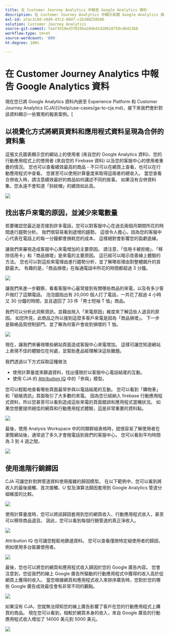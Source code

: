 ```yaml
---
title: 在 Customer Journey Analytics 中報告 Google Analytics 資料
description: 在 Customer Journey Analytics 中顯示有關 Google Analytics 資料的實用報表
exl-id: a7ac3c8d-c0d9-4fc2-80d7-c2b388250586
solution: Customer Journey Analytics
source-git-commit: faaf3d19ed37019ba284b41420628750cdb413b8
workflow-type: tm+mt
source-wordcount: '809'
ht-degree: 100%

---
```


# 在 Customer Journey Analytics 中報告 Google Analytics 資料

現在您已將 Google Analytics 資料內嵌至 Experience Platform 和 Customer Journey Analytics (CJA)](/help/use-cases/ga-to-cja.md)，接下來我們會針對該資料顯示一些實用的報表案例。[

## 以視覺化方式將網頁資料和應用程式資料呈現為合併的資料集

這張文氏圖表顯示您的網站上的使用者 (來自您的 Google Analytics 資料)、您的行動應用程式上的使用者 (來自您的 Firebase 資料) 以及您的客服中心的使用者重疊的情況。 您也可以查看績效最高的商品 - 不只可以在網頁上查看，也可以在行動應用程式中查看。 您甚至可以使用計算量度來取得這兩者的總收入。 當您查看合併收入時，請注意績效最好的商品如何講述不同的故事。 如果沒有合併資料集，您永遠不會知道「斜紋帽」的績效如此高。

![](assets/combined-datasets.png)

## 找出客戶來電的原因，並減少來電數量

若要確認您最近是否接到許多電話，您可以對客服中心在過去兩個月期間所花的時間進行趨勢分析。 我們很容易看到遞增的趨勢。 這很令人擔心，因為您的客服中心代表在電話上的每一分鐘都會損耗您的成本。 這樣絕對會影響您的盈虧底線。

讓我們來審視造成客服中心來電增加的主要原因。 請注意，「信用卡被拒絕」、「移除信用卡」和「商品損壞」是來電的主要原因。 這已經可以暗示改善線上體驗的方法。 您也可以對這些來電理由進行趨勢分析，並了解哪些理由對整體飆升的貢獻最大。 有趣的是，「商品損壞」在每通電話中所花的時間都超過 3 分鐘。

![](assets/call-volume.png)

讓我們來進一步觀察，看看客服中心最常接到有關哪些商品的來電，以及有多少客戶撥打了這類電話。 泡泡圖指出有 20,000 個人打了電話，一共花了超過 4 小時又 30 分鐘的時間，並且退回了 33 件「男士短袖 T 恤」商品。

我們可以分析此洞察資訊，並藉由拖入「來電原因」維度來了解這些人退貨的原因。 如您所見，此商品之所以接到這麼多客戶來電是因為「商品損壞」。 下一步是聯絡品質控制部門，並了解為何客戶會收到損壞的 T 恤。

![](assets/call-reason.png)

現在，讓我們來審視哪些網站頁面造成客服中心來電增加。 這樣可讓您知道網站上表現不佳的體驗位在何處，並幫助產品經理解決這些難題。

我們透過以下方式採取這種做法

* 使用計算量度來篩選資料，找出僅限於以客服中心電話結尾的互動。
* 使用 CJA 的 [Attribution IQ](https://experienceleague.adobe.com/docs/analytics-platform/using/cja-workspace/attribution/models.html?lang=zh-Hant#cja-workspace) 中的「參與」模型。

您可以輕鬆地查看哪些頁面最常參與以電話結尾的互動。 您可以看到「購物車」和「結帳資訊」頁面吸引了大多數的來電。 因為您已經納入 firebase 行動應用程式資料，所以您甚至可以看到造成這些來電的頁面錯誤和應用程式當機狀況。 如果您想要提供絕佳的網頁和行動應用程式體驗，這是非常重要的資料點。

![](assets/contributing-pages.png)

最後，使用 Analysis Workspace 中的同類群組表格時，就很容易了解使用者在瀏覽網站後，通常過了多久才會撥電話到我們的客服中心。 您可以看到平均時間為 3 到 4 週之間。

![](assets/cohort.png)

## 使用進階行銷歸因

CJA 可讓您針對跨管道資料使用複雜的歸因模型。 在以下範例中，您可以看到將收入的最後接觸、首次接觸、U 型及演算法歸因套用到 Google Analytics 管道分組維度的比較。

![](assets/mktg-attribution.png)

使用計算量度時，您可以將該歸因套用到您的網頁收入、行動應用程式收入，甚至可以移除商品退貨。 因此，您可以看到每個行銷管道的真正淨收入。

![](assets/calc-metric.png)

Attribution IQ 也可讓您輕鬆地篩選資料。 您可以查看僅限特定組使用者的歸因，例如使用多台裝置使用者。

![](assets/filter.png)

最後，您也可以將您的網頁和應用程式收入歸因於您的 Google 廣告內容。 您會注意到，您從我們的線上 Google 廣告所驅動的行動應用程式中獲得的收入高於從網頁上獲得的收入。 當您根據網頁和應用程式收入來排序廣告時，您對於您的哪些 Google 廣告成效最佳會有非常不同的觀點。

![](assets/google-ad.png)

如果沒有 CJA，您就無法得知您的線上廣告影響了客戶在您的行動應用程式上購買的商品。 現在您可以看到，相較於網頁本身的收入，來自 Google 廣告的行動應用程式收入增加了 14000 美元到 5000 美元。

![](assets/google-ad2.png)

